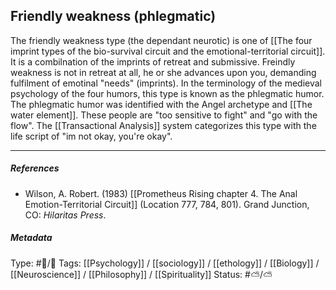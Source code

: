 ## Friendly weakness (phlegmatic) # 

The friendly weakness type (the dependant neurotic) is one of [[The four imprint types of the bio-survival circuit and the emotional-territorial circuit]]. It is a combilnation of the imprints of retreat and submissive. Freindly weakness is not in retreat at all, he or she advances upon you, demanding fulfilment of emotinal "needs" (imprints). In the terminology of the medieval psychology of the four humors, this type is known as the phlegmatic humor. The phlegmatic humor was identified with the Angel archetype and [[The water element]]. These people are "too sensitive to fight" and "go with the flow". The [[Transactional Analysis]] system categorizes this type with the life script of "im not okay, you're okay". 

___

##### References

 - Wilson, A. Robert. (1983) [[Prometheus Rising chapter 4. The Anal Emotion-Territorial Circuit]] (Location 777, 784, 801). Grand Junction, CO: _Hilaritas Press_.

##### Metadata

Type: #🔵/🔵 
Tags: [[Psychology]] / [[sociology]] / [[ethology]] / [[Biology]] / [[Neuroscience]] / [[Philosophy]] / [[Spirituality]] 
Status: #⛅️/⛅️ 